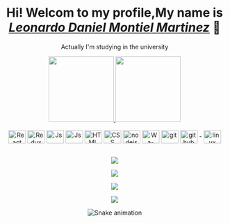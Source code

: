 <div>
  <h1 align="center"> Hi! Welcom to my profile,My name is <a href="www.linkedin.com/in/leonardo-daniel-montiel-martinez-software-engineer"><i>Leonardo Daniel Montiel Martinez</i></a> 🦁 </h1>
  <p align="center">Actually I'm studying in the university <span> </span>
  <br>
 
</div>



<div align="center">
  <a href="https://github.com/AizawaCode">
    <img height="150em" src="https://github-readme-stats.vercel.app/api?username=AizawaCode&count_private=true&include_all_commits=true&show_icons=true&theme=tokyonight&hide_border=false&show_owner=true"/>
    <img height="150em" src="https://github-readme-stats.vercel.app/api/top-langs/?username=AizawaCode&theme=tokyonight&hide_border=false&&layout=compact"/>
  </a>
</div>

<div align="center" valign="top"><br>
  <img align="center" alt="React" height="30" width="40" src="https://raw.githubusercontent.com/AizawaCode/AizawaCode/master/icons/react/react-original.svg">
  <img align="center" alt="Redux" height="30" width="40" src="https://raw.githubusercontent.com/AizawaCode/AizawaCode/master/icons/redux/redux-original.svg">
  <img align="center" alt="Js" height="30" width="40" src="https://raw.githubusercontent.com/AizawaCode/AizawaCode/master/icons/javascript/javascript-plain.svg">
  <img align="center" alt="Js" height="30" width="40" src="https://raw.githubusercontent.com/AizawaCode/AizawaCode/master/icons/typescript/typescript-plain.svg">
  <img align="center" alt="HTML" height="30" width="40" src="https://raw.githubusercontent.com/AizawaCode/AizawaCode/master/icons/html5/html5-original.svg">
  <img align="center" alt="CSS" height="30" width="40" src="https://raw.githubusercontent.com/devicons/AizawaCode/AizawaCode/icons/css3/css3-original.svg">
  <img align="center" alt="nodejs" height="30" width="40" src="https://cdn.worldvectorlogo.com/logos/nodejs-icon.svg">
  <img align="center" alt="Wa-Jest" height="30" width="40" src="https://cdn.jsdelivr.net/gh/AizawaCode/AizawaCode/icons/jest/jest-plain.svg">
  <img align="center" alt="git" height="30" width="40" src="https://raw.githubusercontent.com/AizawaCode/AizawaCode/master/icons/git/git-original.svg">
  <!--<img align="center" alt="github" height="35" width="35" src="/assets/GitHub.png">-->
  <img align="center" alt="github" height="30" width="40" src="https://raw.githubusercontent.com/AizawaCode/AizawaCode/master/icons/github/github-original.svg"> -
  
  <img align="center" alt="linux" height="30" width="40" src="https://raw.githubusercontent.com/AizawaCode/AizawaCode/master/icons/linux/linux-original.svg">
</div><br>

<div align="center">

  <a href="https://www.instagram.com/leonardomartinez.xd/" target="_blank"><img src="https://img.shields.io/badge/-Instagram-%23E4405F?style=for-the-badge&logo=instagram&logoColor=white" target="_blank"></a>
  
  <a href="https://www.facebook.com/profile.php?id=100002627595507" target="_blank"><img src="https://img.shields.io/badge/Facebook-1877F2?style=for-the-badge&logo=facebook&logoColor=white" target="_blank"></a>
  
  <a href="www.linkedin.com/in/leonardo-daniel-montiel-martinez-software-engineer" target="_blank"><img src="https://img.shields.io/badge/-LinkedIn-%230077B5?style=for-the-badge&logo=linkedin&logoColor=white" target="_blank"></a> 
  
  <a href="mailto:leonardo.m2349@gmail.com"><img src="https://img.shields.io/badge/-Gmail-%23333?style=for-the-badge&logo=gmail&logoColor=white" target="_blank"></a>
</div>

<div align="center">
  
  ![Snake animation](https://github.com/danielbped/danielbped/blob/output/github-contribution-grid-snake.svg)
  
</div>

